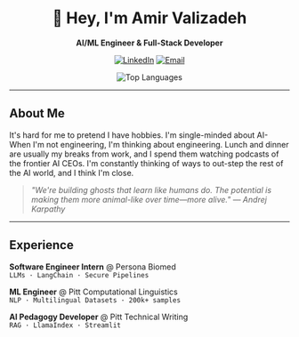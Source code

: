 <div align="center">

# 👋 Hey, I'm Amir Valizadeh

**AI/ML Engineer & Full-Stack Developer**  

[![LinkedIn](https://img.shields.io/badge/LinkedIn-0A66C2?style=for-the-badge&logo=linkedin&logoColor=fff)](https://linkedin.com/in/amir-valizadeh104)
[![Email](https://img.shields.io/badge/Email-EA4335?style=for-the-badge&logo=gmail&logoColor=fff)](mailto:amirvalizadeh161@gmail.com)

![Top Languages](https://github-readme-stats.vercel.app/api/top-langs/?username=vitalune&layout=compact&theme=radical&hide_border=true&bg_color=0D1117&title_color=F85D7F&hide=HTML)

</div>

---

## About Me

It's hard for me to pretend I have hobbies. I'm single-minded about AI- When I'm not engineering, I'm thinking about engineering. Lunch and dinner are usually my breaks from work, and I spend them watching podcasts of the frontier AI CEOs. I'm constantly thinking of ways to out-step the rest of the AI world, and I think I'm close.  

> *"We're building ghosts that learn like humans do. The potential is making them more animal-like over time—more alive." — Andrej Karpathy*

---

## Experience

**Software Engineer Intern** @ Persona Biomed  
`LLMs · LangChain · Secure Pipelines`

**ML Engineer** @ Pitt Computational Linguistics  
`NLP · Multilingual Datasets · 200k+ samples`

**AI Pedagogy Developer** @ Pitt Technical Writing  
`RAG · LlamaIndex · Streamlit`
